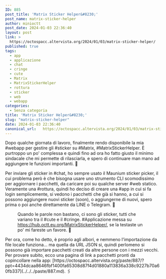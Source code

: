 ```yaml
---
ID: 885
post_title: 'Matrix Sticker Helper&#8230;'
post_name: matrix-sticker-helper
author: minioctt
post_date: 2024-01-03 22:36:40
layout: post
link: >
  https://octospacc.altervista.org/2024/01/03/matrix-sticker-helper/
published: true
tags:
  - app
  - applicazione
  - chat
  - cringe
  - cute
  - Matrix
  - MatrixStickerHelper
  - rottura
  - sticker
  - web
  - webapp
categories:
  - Senza categoria
title: 'Matrix Sticker Helper&#8230;'
slug: "matrix-sticker-helper"
date: 2024-01-03 22:36:40
canonical_url:   https://octospacc.altervista.org/2024/01/03/matrix-sticker-helper/
---
```

<!-- wp:paragraph -->
<p markdown="1">Dopo qualche giornata di lavoro, finalmente rendo disponibile la mia #webapp per gestire gli #sticker su #Matrix, #MatrixStickerHelper. È purtroppo un po' complessa e quindi fino ad ora ho fatto giusto il minimo sindacale che mi permette di rilasciarla, e spero di continuare man mano ad aggiungere le funzioni importanti. 🙏️</p>
<!-- /wp:paragraph -->

<!-- wp:paragraph -->
<p markdown="1">Per inviare gli sticker in #chat, ho sempre usato il Maunium sticker picker, il cui problema però è che bisogna usare uno strumento CLI scomodissimo per aggiornare i pacchetti, da caricare poi su qualche server #web statico. Veramente una #rottura, quindi ho deciso di creare una #app in cui si fa login semplicemente, si vedono i pacchetti che già si hanno, a cui si possono aggiungere nuovi sticker (soon), o aggiungerne di nuovi, spero prima o poi anche direttamente da LINE o Telegram. 🥳️</p>
<!-- /wp:paragraph -->

<!-- wp:paragraph -->
<p markdown="1"></p>
<!-- /wp:paragraph -->

<!-- wp:image {"id":891,"sizeSlug":"large","linkDestination":"none"} -->
<figure class="wp-block-image size-large"><img src="https://octospacc.github.io/microblog-mirror/assets/uploads/2024/01/Screenshot-from-2024-01-03-21-26-13-960x493.png" alt="" class="wp-image-891"/><figcaption class="wp-element-caption">Quando le parole non bastano, ci sono gli sticker, tutti che variano tra il #cute e il #cringe. #Applicazione messa su <a href="https://hub.octt.eu.org/MatrixStickerHelper/">https://hub.octt.eu.org/MatrixStickerHelper/</a>, se la testaste un po' mi fareste un favore. 💞️</figcaption></figure>
<!-- /wp:image -->

<!-- wp:paragraph -->
<p markdown="1"></p>
<!-- /wp:paragraph -->

<!-- wp:paragraph -->
<p markdown="1">Per ora, come ho detto, è proprio agli albori, e nemmeno l'importazione da file locale funziona... ma quella da URL JSON si, quindi perlomeno si possono già importare pacchetti creati da altre persone con i mezzi vecchi. Per provare subito, ecco una pagina di link a pacchetti pronti da copincollare nella app: [https://octospacc.altervista.org/paste/887/?ppt=4434dcaa8646fbf1400fa65308d87f4d01880a113836a338c9227b70a60fb337](../../../paste/887.md). 🖇️</p>
<!-- /wp:paragraph -->